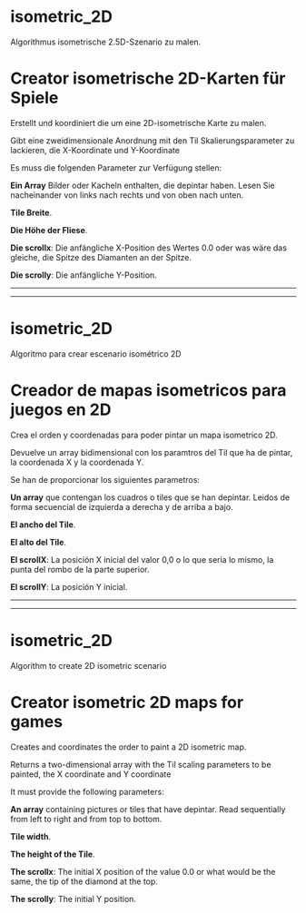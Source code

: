 # isometric_2D
Algorithmus isometrische 2.5D-Szenario zu malen.

# Creator isometrische 2D-Karten für Spiele

Erstellt und koordiniert die um eine 2D-isometrische Karte zu malen.

Gibt eine zweidimensionale Anordnung mit den Til Skalierungsparameter zu lackieren, die X-Koordinate und Y-Koordinate

Es muss die folgenden Parameter zur Verfügung stellen:

**Ein Array** Bilder oder Kacheln enthalten, die depintar haben. Lesen Sie nacheinander von links nach rechts und von oben nach unten.

**Tile Breite**.

**Die Höhe der Fliese**.

**Die scrollx**: Die anfängliche X-Position des Wertes 0.0 oder was wäre das gleiche, die Spitze des Diamanten an der Spitze.

**Die scrolly**: Die anfängliche Y-Position.


--------------
--------------

# isometric_2D
Algoritmo para crear escenario isométrico 2D

# Creador de mapas isometricos para juegos en 2D

Crea el orden y coordenadas para poder pintar un mapa isometrico 2D.

Devuelve un array bidimensional con los paramtros del Til que ha de pintar, la coordenada X y la coordenada Y.

Se han de proporcionar los siguientes parametros:

**Un array** que contengan los cuadros o tiles que se han depintar.  Leidos de forma secuencial de izquierda a derecha y de arriba a bajo.

**El ancho del Tile**.

**El alto del Tile**.

**El scrollX**: La posición X inicial del valor 0,0 o lo que seria lo mismo, la punta del rombo de la parte superior.

**El scrollY**: La posición Y inicial.


-----------------
--------------

# isometric_2D
Algorithm to create 2D isometric scenario

# Creator isometric 2D maps for games

Creates and coordinates the order to paint a 2D isometric map.

Returns a two-dimensional array with the Til scaling parameters to be painted, the X coordinate and Y coordinate

It must provide the following parameters:

**An array** containing pictures or tiles that have depintar. Read sequentially from left to right and from top to bottom.

**Tile width**.

**The height of the Tile**.

**The scrollx**: The initial X position of the value 0.0 or what would be the same, the tip of the diamond at the top.

**The scrolly**: The initial Y position.

